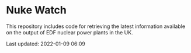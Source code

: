 # Nuke Watch

This repository includes code for retrieving the latest information available on the output of EDF nuclear power plants in the UK.

Last updated: 2022-01-09 06:09